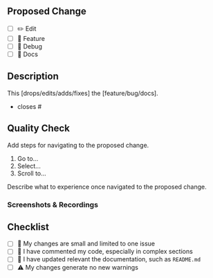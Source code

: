<!-- 
Please, go through these steps before you submit a PR
IMPORTANT: Please review the [CONTRIBUTING.md](../CONTRIBUTING.md) file for detailed contributing guidelines
-->

## Proposed Change

- [ ] ✏️ Edit
- [ ] 🚀 Feature
- [ ] 👾 Debug
- [ ] 📝 Docs

## Description
This [drops/edits/adds/fixes] the [feature/bug/docs].

<!--
Include a list of breaking changes, deprecations, and migration instructions.

- BREAK: 
- DEPRECATE: 
- MIGRATION: 
-->

- closes #<!-- Issue # here -->

## Quality Check
Add steps for navigating to the proposed change.

1. Go to...
2. Select...
3. Scroll to...

Describe what to experience once navigated to the proposed change.

### Screenshots & Recordings
<!-- Visual changes require screenshots -->

## Checklist

- [ ] 📌 My changes are small and limited to one issue
- [ ] 🧩 I have commented my code, especially in complex sections
- [ ] 📜 I have updated relevant the documentation, such as `README.md`
- [ ] ⚠️ My changes generate no new warnings

<!-- note: PRs with deleted or incomplete sections will be marked invalid -->
